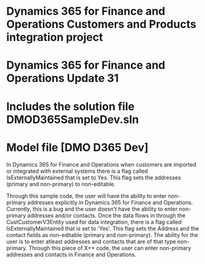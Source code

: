 # Dynamics 365 for Finance and Operations Customers and Products integration project
# Dynamics 365 for Finance and Operations Update 31
# Includes the solution file DMOD365SampleDev.sln
# Model file [DMO D365 Dev]

In Dynamics 365 for Finance and Operations when customers are imported or integrated with external systems there is a flag 
called IsExternallyMaintained that is set to Yes. This flag sets the addresses (primary and non-primary) to non-editable. 

Through this sample code, the user will have the ability to enter non-primary addresses explicitly in Dynamics 365 for Finance 
and Operations. Currently, this is a bug and the user doesn't have the ability to enter non-primary addresses and/or contacts. 
Once the data flows in through the CustCustomerV3Entity used for data integration, there is a flag called IsExternallyMaintained
that is set to 'Yes'. This flag sets the Address and the contact fields as non-editable (primary and non-primary). The ability for
the user is to enter atleast addresses and contacts that are of that type non-primary. Through this piece of X++ code, the user
can enter non-primary addresses and contacts in Finance and Operations.
